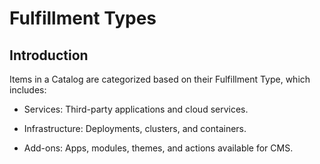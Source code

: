 # Fulfillment Types

## Introduction

Items in a Catalog are categorized based on their Fulfillment Type, which includes:

- Services: Third-party applications and cloud services.  

- Infrastructure: Deployments, clusters, and containers.

- Add-ons: Apps, modules, themes, and actions available for CMS.